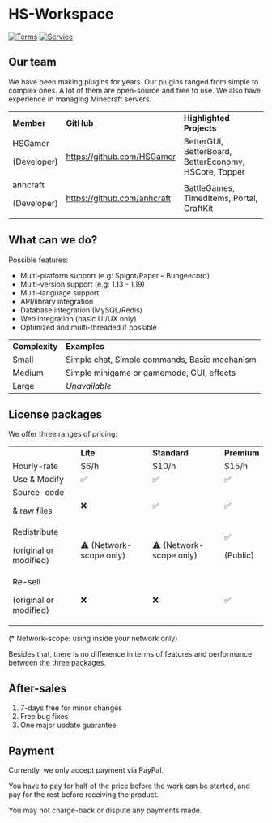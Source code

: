 # HS-Workspace

[![Terms](https://img.shields.io/badge/Terms-link-yellow?style=for-the-badge)](Terms.md) [![Service](https://img.shields.io/badge/Service-link-green?style=for-the-badge)](Service.md)

## Our team

We have been making plugins for years. Our plugins ranged from simple to complex ones. A lot of them are open-source and free to use. We also have experience in managing Minecraft servers.

<table>
  <tr>
   <td><strong>Member</strong>
   </td>
   <td><strong>GitHub</strong>
   </td>
   <td><strong>Highlighted Projects</strong>
   </td>
  </tr>
  <tr>
   <td>HSGamer
<p>
(Developer)
   </td>
   <td><a href="https://github.com/HSGamer">https://github.com/HSGamer</a> 
   </td>
   <td>BetterGUI, BetterBoard, BetterEconomy, HSCore, Topper
   </td>
  </tr>
  <tr>
   <td>anhcraft
<p>
(Developer)
   </td>
   <td><a href="https://github.com/anhcraft">https://github.com/anhcraft</a> 
   </td>
   <td>BattleGames, TimedItems, Portal, CraftKit
   </td>
  </tr>
</table>


## What can we do?

Possible features:

* Multi-platform support (e.g: Spigot/Paper – Bungeecord)
* Multi-version support (e.g: 1.13 - 1.19)
* Multi-language support
* API/library integration
* Database integration (MySQL/Redis)
* Web integration (basic UI/UX only)
* Optimized and multi-threaded if possible

<table>
  <tr>
   <td>
<strong>Complexity</strong>
   </td>
   <td><strong>Examples</strong>
   </td>
  </tr>
  <tr>
   <td>Small
   </td>
   <td>Simple chat, Simple commands, Basic mechanism
   </td>
  </tr>
  <tr>
   <td>Medium
   </td>
   <td>Simple minigame or gamemode, GUI, effects
   </td>
  </tr>
  <tr>
   <td>Large
   </td>
   <td><em>Unavailable</em>
   </td>
  </tr>
</table>


## License packages

We offer three ranges of pricing:

<table>
  <tr>
   <td>
   </td>
   <td><strong>Lite</strong>
   </td>
   <td><strong>Standard</strong>
   </td>
   <td><strong>Premium</strong>
   </td>
  </tr>
  <tr>
   <td>Hourly-rate
   </td>
   <td>$6/h
   </td>
   <td>$10/h
   </td>
   <td>$15/h
   </td>
  </tr>
  <tr>
   <td>Use & Modify
   </td>
   <td>✅
   </td>
   <td>✅
   </td>
   <td>✅
   </td>
  </tr>
  <tr>
   <td>Source-code
<p>
& raw files
   </td>
   <td>❌
   </td>
   <td>✅
   </td>
   <td>✅
   </td>
  </tr>
  <tr>
   <td>Redistribute
<p>
(original or modified)
   </td>
   <td><a href="https://emojipedia.org/warning/">⚠️</a> (Network-scope only)
   </td>
   <td><a href="https://emojipedia.org/warning/">⚠️</a> (Network-scope only)
   </td>
   <td>✅ 
<p>
(Public)
   </td>
  </tr>
  <tr>
   <td>Re-sell
<p>
(original or modified)
   </td>
   <td>❌
   </td>
   <td>❌
   </td>
   <td>✅
   </td>
  </tr>
</table>


(* Network-scope: using inside your network only)

Besides that, there is no difference in terms of features and performance between the three packages.

## After-sales

1. 7-days free for minor changes
2. Free bug fixes
3. One major update guarantee

## Payment

Currently, we only accept payment via PayPal.

You have to pay for half of the price before the work can be started, and pay for the rest before receiving the product.

You may not charge-back or dispute any payments made.
